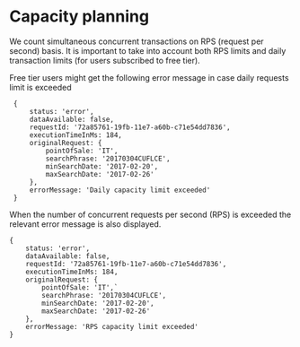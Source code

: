 # Capacity planning

We count simultaneous concurrent transactions on RPS \(request per second\) basis. It is important to take into account both RPS limits and daily transaction limits \(for users subscribed to free tier\).

Free tier users might get  the following error message in case daily requests limit is exceeded

```
 {
     status: 'error',
     dataAvailable: false,
     requestId: '72a85761-19fb-11e7-a60b-c71e54dd7836',
     executionTimeInMs: 184,
     originalRequest: {
         pointOfSale: 'IT',
         searchPhrase: '20170304CUFLCE',
         minSearchDate: '2017-02-20',
         maxSearchDate: '2017-02-26'
     },
     errorMessage: 'Daily capacity limit exceeded'
 }
```

When the number of concurrent requests per second \(RPS\) is exceeded the relevant error message is also displayed.

    {
        status: 'error',
        dataAvailable: false,
        requestId: '72a85761-19fb-11e7-a60b-c71e54dd7836',
        executionTimeInMs: 184,
        originalRequest: {
            pointOfSale: 'IT',`
            searchPhrase: '20170304CUFLCE',
            minSearchDate: '2017-02-20',
            maxSearchDate: '2017-02-26'
        },
        errorMessage: 'RPS capacity limit exceeded'
    }



